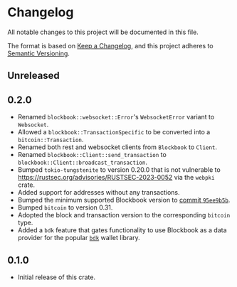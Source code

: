 # Changelog

All notable changes to this project will be documented in this file.

The format is based on [Keep a Changelog](https://keepachangelog.com/en/1.0.0/),
and this project adheres to [Semantic Versioning](https://semver.org/spec/v2.0.0.html).

## Unreleased

## 0.2.0

- Renamed `blockbook::websocket::Error`'s `WebsocketError` variant to `Websocket`.
- Allowed a `blockbook::TransactionSpecific` to be converted into a `bitcoin::Transaction`.
- Renamed both rest and websocket clients from `Blockbook` to `Client`.
- Renamed `blockbook::Client::send_transaction` to `blockbook::Client::broadcast_transaction`.
- Bumped `tokio-tungstenite` to version 0.20.0 that is not vulnerable to
  https://rustsec.org/advisories/RUSTSEC-2023-0052 via the `webpki` crate.
- Added support for addresses without any transactions.
- Bumped the minimum supported Blockbook version to [commit `95ee9b5b`](https://github.com/trezor/blockbook/commit/95ee9b5b).
- Bumped `bitcoin` to version 0.31.
- Adopted the block and transaction version to the corresponding `bitcoin` type.
- Added a `bdk` feature that gates functionality to use Blockbook as a data provider for
  the popular [`bdk`](https://crates.io/crates/bdk) wallet library.

## 0.1.0

- Initial release of this crate.
